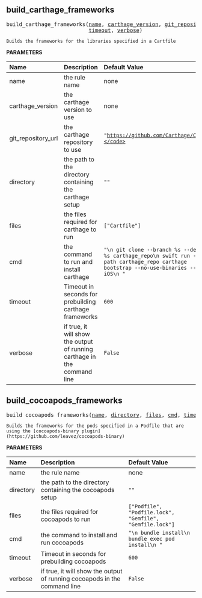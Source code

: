 <!-- Generated with Stardoc: http://skydoc.bazel.build -->

<a id="#build_carthage_frameworks"></a>

## build_carthage_frameworks

<pre>
build_carthage_frameworks(<a href="#build_carthage_frameworks-name">name</a>, <a href="#build_carthage_frameworks-carthage_version">carthage_version</a>, <a href="#build_carthage_frameworks-git_repository_url">git_repository_url</a>, <a href="#build_carthage_frameworks-directory">directory</a>, <a href="#build_carthage_frameworks-files">files</a>, <a href="#build_carthage_frameworks-cmd">cmd</a>,
                          <a href="#build_carthage_frameworks-timeout">timeout</a>, <a href="#build_carthage_frameworks-verbose">verbose</a>)
</pre>

    Builds the frameworks for the libraries specified in a Cartfile

**PARAMETERS**


| Name  | Description | Default Value |
| :------------- | :------------- | :------------- |
| <a id="build_carthage_frameworks-name"></a>name |  the rule name   |  none |
| <a id="build_carthage_frameworks-carthage_version"></a>carthage_version |  the carthage version to use   |  none |
| <a id="build_carthage_frameworks-git_repository_url"></a>git_repository_url |  the carthage repository to use   |  <code>"https://github.com/Carthage/Carthage.git"</code> |
| <a id="build_carthage_frameworks-directory"></a>directory |  the path to the directory containing the carthage setup   |  <code>""</code> |
| <a id="build_carthage_frameworks-files"></a>files |  the files required for carthage to run   |  <code>["Cartfile"]</code> |
| <a id="build_carthage_frameworks-cmd"></a>cmd |  the command to run and install carthage   |  <code>"\n        git clone --branch %s --depth 1 %s carthage_repo\n        swift run --package-path carthage_repo carthage bootstrap --no-use-binaries --platform iOS\n        "</code> |
| <a id="build_carthage_frameworks-timeout"></a>timeout |  Timeout in seconds for prebuilding carthage frameworks   |  <code>600</code> |
| <a id="build_carthage_frameworks-verbose"></a>verbose |  if true, it will show the output of running carthage in the command line   |  <code>False</code> |


<a id="#build_cocoapods_frameworks"></a>

## build_cocoapods_frameworks

<pre>
build_cocoapods_frameworks(<a href="#build_cocoapods_frameworks-name">name</a>, <a href="#build_cocoapods_frameworks-directory">directory</a>, <a href="#build_cocoapods_frameworks-files">files</a>, <a href="#build_cocoapods_frameworks-cmd">cmd</a>, <a href="#build_cocoapods_frameworks-timeout">timeout</a>, <a href="#build_cocoapods_frameworks-verbose">verbose</a>)
</pre>

    Builds the frameworks for the pods specified in a Podfile that are using the [cocoapods-binary plugin](https://github.com/leavez/cocoapods-binary)

**PARAMETERS**


| Name  | Description | Default Value |
| :------------- | :------------- | :------------- |
| <a id="build_cocoapods_frameworks-name"></a>name |  the rule name   |  none |
| <a id="build_cocoapods_frameworks-directory"></a>directory |  the path to the directory containing the cocoapods setup   |  <code>""</code> |
| <a id="build_cocoapods_frameworks-files"></a>files |  the files required for cocoapods to run   |  <code>["Podfile", "Podfile.lock", "Gemfile", "Gemfile.lock"]</code> |
| <a id="build_cocoapods_frameworks-cmd"></a>cmd |  the command to install and run cocoapods   |  <code>"\n        bundle install\n        bundle exec pod install\n        "</code> |
| <a id="build_cocoapods_frameworks-timeout"></a>timeout |  Timeout in seconds for prebuilding cocoapods   |  <code>600</code> |
| <a id="build_cocoapods_frameworks-verbose"></a>verbose |  if true, it will show the output of running cocoapods in the command line   |  <code>False</code> |


